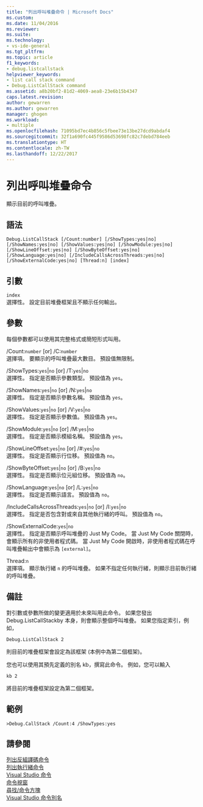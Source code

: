```yaml
---
title: "列出呼叫堆疊命令 | Microsoft Docs"
ms.custom: 
ms.date: 11/04/2016
ms.reviewer: 
ms.suite: 
ms.technology:
- vs-ide-general
ms.tgt_pltfrm: 
ms.topic: article
f1_keywords:
- debug.listcallstack
helpviewer_keywords:
- list call stack command
- Debug.ListCallStack command
ms.assetid: a8b20bf2-81d2-4069-aea8-23e6b15b4347
caps.latest.revision: 
author: gewarren
ms.author: gewarren
manager: ghogen
ms.workload:
- multiple
ms.openlocfilehash: 71095bd7ec4b856c5fbee73e13be27dcd9abdaf4
ms.sourcegitcommit: 32f1a690fc445f9586d53698fc82c7debd784eeb
ms.translationtype: HT
ms.contentlocale: zh-TW
ms.lasthandoff: 12/22/2017
---
```

# <a name="list-call-stack-command"></a>列出呼叫堆疊命令
顯示目前的呼叫堆疊。  
  
## <a name="syntax"></a>語法  
  
```  
Debug.ListCallStack [/Count:number] [/ShowTypes:yes|no]  
[/ShowNames:yes|no] [/ShowValues:yes|no] [/ShowModule:yes|no]  
[/ShowLineOffset:yes|no] [/ShowByteOffset:yes|no]  
[/ShowLanguage:yes|no] [/IncludeCallsAcrossThreads:yes|no]  
[/ShowExternalCode:yes|no] [Thread:n] [index]  
```  
  
## <a name="arguments"></a>引數  
 `index`  
 選擇性。 設定目前堆疊框架且不顯示任何輸出。  
  
## <a name="switches"></a>參數  
 每個參數都可以使用其完整格式或簡短形式叫用。  
  
 /Count:`number` [or] /C:`number`  
 選擇項。 要顯示的呼叫堆疊最大數目。 預設值無限制。  
  
 /ShowTypes:`yes`&#124;`no` [or] /T:`yes`&#124;`no`  
 選擇性。 指定是否顯示參數類型。 預設值為 `yes`。  
  
 /ShowNames:`yes`&#124;`no` [or] /N:`yes`&#124;`no`  
 選擇性。 指定是否顯示參數名稱。 預設值為 `yes`。  
  
 /ShowValues:`yes`&#124;`no` [or] /V:`yes`&#124;`no`  
 選擇性。 指定是否顯示參數值。 預設值為 `yes`。  
  
 /ShowModule:`yes`&#124;`no` [or] /M:`yes`&#124;`no`  
 選擇性。 指定是否顯示模組名稱。 預設值為 `yes`。  
  
 /ShowLineOffset:`yes`&#124;`no` [or] /#:`yes`&#124;`no`  
 選擇性。 指定是否顯示行位移。 預設值為 `no`。  
  
 /ShowByteOffset:`yes`&#124;`no` [or] /B:`yes`&#124;`no`  
 選擇性。 指定是否顯示位元組位移。 預設值為 `no`。  
  
 /ShowLanguage:`yes`&#124;`no` [or] /L:`yes`&#124;`no`  
 選擇性。 指定是否顯示語言。 預設值為 `no`。  
  
 /IncludeCallsAcrossThreads:`yes`&#124;`no` [or] /I:`yes`&#124;`no`  
 選擇性。 指定是否包含對或來自其他執行緒的呼叫。 預設值為 `no`。  
  
 /ShowExternalCode:`yes`&#124;`no`  
 選擇性。 指定是否顯示呼叫堆疊的 Just My Code。 當 Just My Code 關閉時，會顯示所有的非使用者程式碼。 當 Just My Code 開啟時，非使用者程式碼在呼叫堆疊輸出中會顯示為 `[external]`。  
  
 Thread:`n`  
 選擇項。 顯示執行緒 `n` 的呼叫堆疊。 如果不指定任何執行緒，則顯示目前執行緒的呼叫堆疊。  
  
## <a name="remarks"></a>備註  
 對引數或參數所做的變更適用於未來叫用此命令。 如果您發出 Debug.ListCallStackby 本身，則會顯示整個呼叫堆疊。 如果您指定索引，例如，  
  
```  
Debug.ListCallStack 2  
```  
  
 則目前的堆疊框架會設定為該框架 (本例中為第二個框架)。  
  
 您也可以使用其預先定義的別名 kb，撰寫此命令。 例如，您可以輸入  
  
```  
kb 2  
```  
  
 將目前的堆疊框架設定為第二個框架。  
  
## <a name="example"></a>範例  
  
```  
>Debug.CallStack /Count:4 /ShowTypes:yes  
```  
  
## <a name="see-also"></a>請參閱  
 [列出反組譯碼命令](../../ide/reference/list-disassembly-command.md)   
 [列出執行緒命令](../../ide/reference/list-threads-command.md)   
 [Visual Studio 命令](../../ide/reference/visual-studio-commands.md)   
 [命令視窗](../../ide/reference/command-window.md)   
 [尋找/命令方塊](../../ide/find-command-box.md)   
 [Visual Studio 命令別名](../../ide/reference/visual-studio-command-aliases.md)